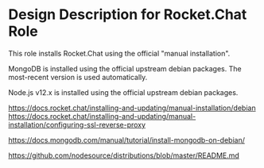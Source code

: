 # Design Description for Rocket.Chat Role

This role installs Rocket.Chat using the official "manual installation".

MongoDB is installed using the official upstream debian packages. The most-recent version is used automatically.

Node.js v12.x is installed using the official upstream debian packages.

https://docs.rocket.chat/installing-and-updating/manual-installation/debian
https://docs.rocket.chat/installing-and-updating/manual-installation/configuring-ssl-reverse-proxy

https://docs.mongodb.com/manual/tutorial/install-mongodb-on-debian/

https://github.com/nodesource/distributions/blob/master/README.md
